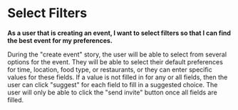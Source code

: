# Select Filters

**As a user that is creating an event, I want to select filters so that I can find the best event for my preferences.**

During the "create event" story, the user will be able to select from several options for the event. They will be able to select their default preferences for time, location, food type, or restaurants, or they can enter specific values for these fields. If a value is not filled in for any or all fields, then the user can click "suggest" for each field to fill in a suggested choice. The user will only be able to click the "send invite" button once all fields are filled.